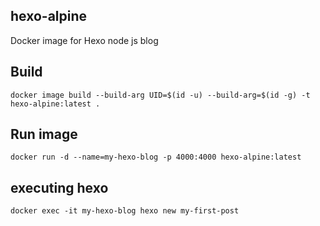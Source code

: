 hexo-alpine
---------------
Docker image for Hexo node js blog

## Build
```
docker image build --build-arg UID=$(id -u) --build-arg=$(id -g) -t hexo-alpine:latest .
```

## Run image
```
docker run -d --name=my-hexo-blog -p 4000:4000 hexo-alpine:latest 
```

## executing hexo
```
docker exec -it my-hexo-blog hexo new my-first-post
```

